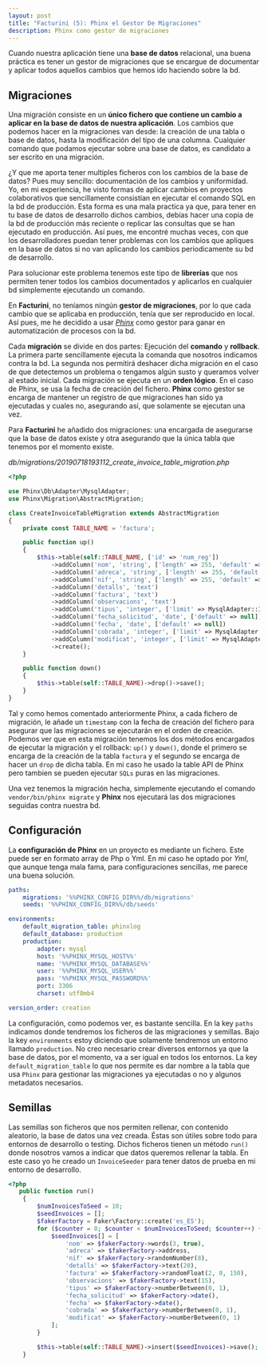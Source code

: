 ```yaml
---
layout: post
title: "Facturini (5): Phinx el Gestor De Migraciones"
description: Phinx como gestor de migraciones
---
```


Cuando nuestra aplicación tiene una **base de datos** relacional, una buena práctica es tener un gestor de migraciones que se encargue de documentar y aplicar todos aquellos cambios que hemos ido haciendo sobre la bd.

## Migraciones

Una migración consiste en un **único fichero que contiene un cambio a aplicar en la base de datos de nuestra aplicación**. Los cambios que podemos hacer en la migraciones van desde: la creación de una tabla o base de datos, hasta la modificación del tipo de una columna. Cualquier comando que podamos ejecutar sobre una base de datos, es candidato a ser escrito en una migración. 

¿Y que me aporta tener multiples ficheros con los cambios de la base de datos? Pues muy sencillo: documentación de los cambios y uniformidad. Yo, en mi experiencia, he visto formas de aplicar cambios en proyectos colaborativos que sencillamente consistían en ejecutar el comando SQL en la bd de producción. Esta forma es una mala practica ya que, para tener en tu base de datos de desarrollo dichos cambios, debías hacer una copia de la bd de producción más reciente o replicar las consultas que se han ejecutado en producción. Así pues, me encontré muchas veces, con que los desarrolladores puedan tener problemas con los cambios que apliques en la base de datos si no van aplicando los cambios periodicamente su bd de desarrollo. 

Para solucionar este problema tenemos este tipo de **librerías** que nos permiten tener todos los cambios documentados y aplicarlos en cualquier bd simplemente ejecutando un comando. 

En **Facturini**, no teníamos ningún **gestor de migraciones**, por lo que cada cambio que se aplicaba en producción, tenía que ser reproducido en local. Así pues, me he decidido a usar [*Phinx*](https://phinx.org/) como gestor para ganar en automatización de procesos con la bd.

Cada **migración** se divide en dos partes: Ejecución del **comando** y **rollback**. La primera parte sencillamente ejecuta la comanda que nosotros indicamos contra la bd. La segunda nos permitirá deshacer dicha migración en el caso de que detectemos un problema o tengamos algún susto y queramos volver al estado inicial. Cada migración se ejecuta en un **orden lógico**. En el caso de Phinx, se usa la fecha de creación del fichero. **Phinx** como gestor se encarga de mantener un registro de que migraciones han sido ya ejecutadas y cuales no, asegurando así, que solamente se ejecutan una vez.

Para **Facturini** he añadido dos migraciones: una encargada de asegurarse que la base de datos existe y otra asegurando que la única tabla que tenemos por el momento existe.

*db/migrations/20190718193112_create_invoice_table_migration.php*
```php
<?php

use Phinx\Db\Adapter\MysqlAdapter;
use Phinx\Migration\AbstractMigration;

class CreateInvoiceTableMigration extends AbstractMigration
{
    private const TABLE_NAME = 'factura';

    public function up()
    {
        $this->table(self::TABLE_NAME, ['id' => 'num_reg'])
            ->addColumn('nom', 'string', ['length' => 255, 'default' => null])
            ->addColumn('adreca', 'string', ['length' => 255, 'default' => null])
            ->addColumn('nif', 'string', ['length' => 255, 'default' => null])
            ->addColumn('detalls', 'text')
            ->addColumn('factura', 'text')
            ->addColumn('observacions', 'text')
            ->addColumn('tipus', 'integer', ['limit' => MysqlAdapter::INT_TINY, 'default' => null, 'length' => 1])
            ->addColumn('fecha_solicitud', 'date', ['default' => null])
            ->addColumn('fecha', 'date', ['default' => null])
            ->addColumn('cobrada', 'integer', ['limit' => MysqlAdapter::INT_TINY, 'default' => null, 'length' => 1])
            ->addColumn('modificat', 'integer', ['limit' => MysqlAdapter::INT_TINY, 'default' => null, 'length' => 1])
            ->create();
    }

    public function down()
    {
        $this->table(self::TABLE_NAME)->drop()->save();
    }
}

```

Tal y como hemos comentado anteriormente Phinx, a cada fichero de migración, le añade un `timestamp` con la fecha de creación del fichero para asegurar que las migraciones se ejecutarán en el orden de creación. Podemos ver que en esta migración tenemos los dos métodos encargados de ejecutar la migración y el rollback: `up()` y `down()`, donde el primero se encarga de la creación de la tabla `factura` y el segundo se encarga de hacer un `drop` de dicha tabla. En mi caso he usado la table API de Phinx pero tambien se pueden ejecutar `SQLs` puras en las migraciones.

Una vez tenemos la migración hecha, simplemente ejecutando el comando `vendor/bin/phinx migrate` y **Phinx** nos ejecutará las dos migraciones seguidas contra nuestra bd.

## Configuración

La **configuración de Phinx** en un proyecto es mediante un fichero. Este puede ser en formato array de Php o Yml. En mi caso he optado por *Yml*, que aunque tenga mala fama, para configuraciones sencillas, me parece una buena solución.

```yml
paths:
    migrations: '%%PHINX_CONFIG_DIR%%/db/migrations'
    seeds: '%%PHINX_CONFIG_DIR%%/db/seeds'

environments:
    default_migration_table: phinxlog
    default_database: production
    production:
        adapter: mysql
        host: '%%PHINX_MYSQL_HOST%%'
        name: '%%PHINX_MYSQL_DATABASE%%'
        user: '%%PHINX_MYSQL_USER%%'
        pass: '%%PHINX_MYSQL_PASSWORD%%'
        port: 3306
        charset: utf8mb4

version_order: creation
```

La configuración, como podemos ver, es bastante sencilla. En la key `paths` indicamos donde tendremos los ficheros de las migraciones y semillas. Bajo la key `environments` estoy diciendo que solamente tendremos un entorno llamado `production`. No creo necesario crear diversos entornos ya que la base de datos, por el momento, va a ser igual en todos los entornos. La key `default_migration_table` lo que nos permite es dar nombre a la tabla que usa `Phinx` para gestionar las migraciones ya ejecutadas o no y algunos metadatos necesarios. 

## Semillas

Las semillas son ficheros que nos permiten rellenar, con contenido aleatorio, la base de datos una vez creada. Éstas son útiles sobre todo para entornos de desarrollo o testing. Dichos ficheros tienen un método `run()` donde nosotros vamos a indicar que datos queremos rellenar la tabla. En este caso yo he creado un `InvoiceSeeder` para tener datos de prueba en mi entorno de desarrollo.

```php
<?php
   public function run()
    {
        $numInvoicesToSeed = 10;
        $seedInvoices = [];
        $fakerFactory = Faker\Factory::create('es_ES');
        for ($counter = 0; $counter < $numInvoicesToSeed; $counter++) {
            $seedInvoices[] = [
                'nom' => $fakerFactory->words(3, true),
                'adreca' => $fakerFactory->address,
                'nif' => $fakerFactory->randomNumber(8),
                'detalls' => $fakerFactory->text(20),
                'factura' => $fakerFactory->randomFloat(2, 0, 150),
                'observacions' => $fakerFactory->text(15),
                'tipus' => $fakerFactory->numberBetween(0, 1),
                'fecha_solicitud' => $fakerFactory->date(),
                'fecha' => $fakerFactory->date(),
                'cobrada' => $fakerFactory->numberBetween(0, 1),
                'modificat' => $fakerFactory->numberBetween(0, 1)
            ];
        }

        $this->table(self::TABLE_NAME)->insert($seedInvoices)->save();
    }
```

